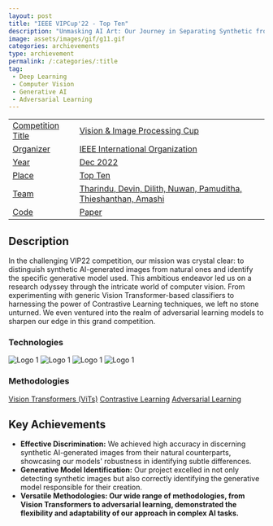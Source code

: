 ```yaml
---
layout: post
title: "IEEE VIPCup'22 - Top Ten"
description: "Unmasking AI Art: Our Journey in Separating Synthetic from Natural Images."
image: assets/images/gif/g11.gif
categories: archievements
type: archievement
permalink: /:categories/:title
tag:
 - Deep Learning
 - Computer Vision
 - Generative AI
 - Adversarial Learning
---
```


<div id="main">
	<section id="one">
        <div class="inner no-padding" >
            <div class="table-container">
            <table>
                <tr>
                    <td class="first-column"><a href="#" class="special small disable">Competition Title</a></td>
                    <td class="second-column"><a href="#" class="small disable">Vision & Image Processing Cup</a></td>
                </tr>
                <tr>
                    <td class="first-column"><a href="#" class="special small disable">Organizer</a></td>
                    <td class="second-column"><a href="#" class="small disable">IEEE International Organization</a></td>
                </tr>
                <tr>
                    <td class="first-column"><a href="#" class="special small disable">Year</a></td>
                    <td class="second-column"><a href="#" class="small disable">Dec 2022</a></td>
                </tr>
                <tr>
                    <td class="first-column"><a href="#" class="special small disable">Place</a></td>
                    <td class="second-column"><a href="#" class="small disable">Top Ten</a></td>
                </tr>
                <tr>
                    <td class="first-column"><a href="#" class="special small disable">Team</a></td>
                    <td class="second-column"><a href="#" class="small disable">Tharindu, Devin, Dilith, Nuwan, Pamuditha, Thieshanthan, Amashi</a></td>
                </tr>
                <tr>
                    <td class="first-column"><a href="https://github.com/BoTZ-TND/VIPCup-2022" class="button special small"><i class="fab fa-github"></i> Code</a></td>
                    <td class="second-column"><a href="#" class="button special small disable"><i class="fa fa-file-pdf-o"></i> Paper</a></td>
                </tr>
            </table>
            </div>
        </div>
    </section>
	<section id='second'>
		<div class="inner no-padding">
			<div>
				<h2>Description</h2>
				<p> In the challenging VIP22 competition, our mission was crystal clear: to distinguish synthetic AI-generated images from natural ones and identify the specific generative model used. This ambitious endeavor led us on a research odyssey through the intricate world of computer vision. From experimenting with generic Vision Transformer-based classifiers to harnessing the power of Contrastive Learning techniques, we left no stone unturned. We even ventured into the realm of adversarial learning models to sharpen our edge in this grand competition.</p>
			</div>
			<div class="row">
				<div class="6u 12u$(small)">
					<h3>Technologies</h3>
					<div class='logos-container'>
						<img src="{{site.baseurl}}/assets/images/logos/python.png" alt="Logo 1" class="logos">
						<img src="{{site.baseurl}}/assets/images/logos/PyTorch.png" alt="Logo 1" class="logos">
						<img src="{{site.baseurl}}/assets/images/logos/keras.png" alt="Logo 1" class="logos">
						<img src="{{site.baseurl}}/assets/images/logos/tensorflow.png" alt="Logo 1" class="logos">
					</div>
				</div>
				<div class="6u$ 12u$(small) ">
					<h3>Methodologies</h3>
					<p>
                        <a href="#" class="button small disable">Vision Transformers (ViTs)</a>
                        <a href="#" class="button small disable">Contrastive Learning</a>
                        <a href="#" class="button small disable">Adversarial Learning</a>
                    </p>
				</div>
			</div>
		</div>
	</section>
	<section id='third'>
		<div class="inner no-padding">
			<div>
				<h2>Key Achievements</h2>
                <ul class='fa-ul'>
                    <li><i class="fa-li fa fa-check-square"></i><b>Effective Discrimination:</b> We achieved high accuracy in discerning synthetic AI-generated images from their natural counterparts, showcasing our models' robustness in identifying subtle differences.</li>
                    <li><i class="fa-li fa fa-check-square"></i><b>Generative Model Identification:</b> Our project excelled in not only detecting synthetic images but also correctly identifying the generative model responsible for their creation.</li>
                    <li><i class="fa-li fa fa-check-square"></i><b>Versatile Methodologies: Our wide range of methodologies, from Vision Transformers to adversarial learning, demonstrated the flexibility and adaptability of our approach in complex AI tasks.</b></li>
                </ul>
			</div>
		</div>
	</section>
</div>
